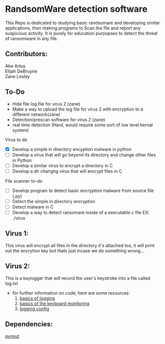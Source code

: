 # RandsomWare detection software

This Repo is dedicated to studying basic randsomare and developing similar applications, then making programs to Scan the file and report any suspicious activity. It is purely  for education purpopses to detect the threat of ransomware in any file.

## Contributors:
Abe Artus  
Elijah DeBruyne  
Zane Lesley

## To-Do
- Hide file log file for virus 2 (zane)
- Make a way to upload the log file for virus 2 with encryption to a different network(zane) 
- Detection/prescan software for virus 2 (zane)
- real time detection (Hard, would require some sort of low level kernal system)

Virus to do
- [X] Develop a simple in directory encyption malware in python
- [ ] Develop a virus that will go beyond its directory and change other files in Python
- [ ] Develop a similar virus to encrypt a directory in C 
- [ ] Develop a dir changng virus that will encrypt files in C

File scanner to-do
- [ ] Develop program to detect basic encryption malware from source file (.py)
- [ ] Detect the simple in directory encryption
- [ ] Detect malware in C
- [ ] Develop a way to detect ransomare inside of a executable c file EX: ./virus

## Virus 1:
This virus will encrypt all files in the directory it's attached too, it will print out the encrytion key but thats just incase we do something wrong...

## Virus 2:
This is a keylogger that will record the user's keystroke into a file called log.txt
- for further information on code, here are some resources:
    1. [basics of logging](https://docs.python.org/3/howto/logging.html#logging-basic-tutorial://www.example.com)
    2. [basics of the keyboard monitoring](https://pynput.readthedocs.io/en/latest/keyboard.html#reference)
    3. [logging config](https://docs.python.org/3/library/logging.config.html)

## Dependencies:
[pynput](https://pypi.org/project/pynput/)